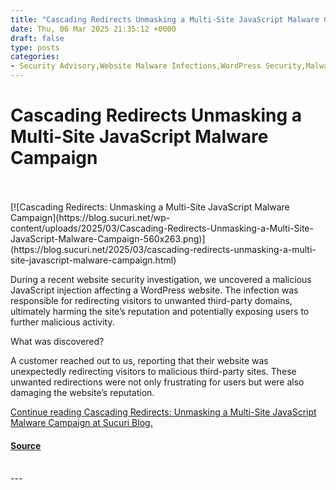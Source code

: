 ```yaml
---
title: "Cascading Redirects Unmasking a Multi-Site JavaScript Malware Campaign"
date: Thu, 06 Mar 2025 21:35:12 +0000
draft: false
type: posts
categories: 
- Security Advisory,Website Malware Infections,WordPress Security,Malware,Redirects,WordPress Plugins and Themes
---
```

# Cascading Redirects Unmasking a Multi-Site JavaScript Malware Campaign

<br/>

<br/>
[![Cascading Redirects: Unmasking a Multi-Site JavaScript Malware Campaign](https://blog.sucuri.net/wp-content/uploads/2025/03/Cascading-Redirects-Unmasking-a-Multi-Site-JavaScript-Malware-Campaign-560x263.png)](https://blog.sucuri.net/2025/03/cascading-redirects-unmasking-a-multi-site-javascript-malware-campaign.html)

During a recent website security investigation, we uncovered a malicious JavaScript injection affecting a WordPress website. The infection was responsible for redirecting visitors to unwanted third-party domains, ultimately harming the site’s reputation and potentially exposing users to further malicious activity.

What was discovered?

A customer reached out to us, reporting that their website was unexpectedly redirecting visitors to malicious third-party sites. These unwanted redirections were not only frustrating for users but were also damaging the website’s reputation.

[Continue reading Cascading Redirects: Unmasking a Multi-Site JavaScript Malware Campaign at Sucuri Blog.](https://blog.sucuri.net/2025/03/cascading-redirects-unmasking-a-multi-site-javascript-malware-campaign.html)

#### [Source](https://blog.sucuri.net/2025/03/cascading-redirects-unmasking-a-multi-site-javascript-malware-campaign.html)

<br/>
---
